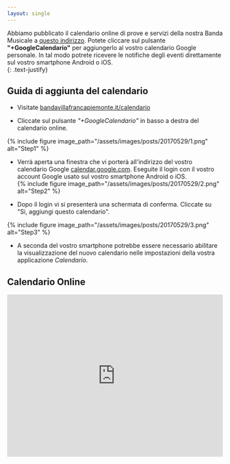 ```yaml
---
layout: single
---
```

Abbiamo pubblicato il calendario online di prove e servizi della nostra Banda Musicale a [questo indirizzo](http://www.bandavillafrancapiemonte.it/calendario). Potete cliccare sul pulsante **"+GoogleCalendario"** per aggiungerlo al vostro calendario Google personale. In tal modo potrete ricevere le notifiche degli eventi direttamente sul vostro smartphone Android o iOS.  
{: .text-justify}

## Guida di aggiunta del calendario

  - Visitate [bandavillafrancapiemonte.it/calendario](http://www.bandavillafrancapiemonte.it/calendario/)

  - Cliccate sul pulsante *"+GoogleCalendario"* in basso a destra del calendario online.  

  {% include figure image_path="/assets/images/posts/20170529/1.png" alt="Step1" %}  

  - Verrà aperta una finestra che vi porterà all'indirizzo del vostro calendario Google [calendar.google.com](https://calendar.google.com). Eseguite il login con il vostro account Google usato sul vostro smartphone Android o iOS.  
  {% include figure image_path="/assets/images/posts/20170529/2.png" alt="Step2" %}  

  - Dopo il login vi si presenterà una schermata di conferma. Cliccate su "Si, aggiungi questo calendario".  

  {% include figure image_path="/assets/images/posts/20170529/3.png" alt="Step3" %}  

  - A seconda del vostro smartphone potrebbe essere necessario abilitare la visualizzazione del nuovo calendario nelle impostazioni della vostra applicazione *Calendario*.

## Calendario Online

<style>
.map-responsive{
    overflow:hidden;
    padding-bottom:75%;
    position:relative;
    height:0;
}
.map-responsive iframe{
    left:0;
    top:0;
    height:100%;
    width:100%;
    position:absolute;
}

</style>
<div class="map-responsive">
<iframe src="https://calendar.google.com/calendar/embed?src=ds351jsh5pjpa541iq56onaark%40group.calendar.google.com&ctz=Europe/Rome" style="border: 0" width="800" height="600" frameborder="0" scrolling="no"></iframe>
</div>
